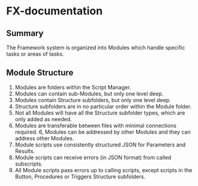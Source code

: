 # FX-documentation

## Summary

The Framework system is organized into Modules which handle specific tasks or areas of tasks. 

## Module Structure

1. Modules are folders within the Script Manager. 
2. Modules can contain sub-Modules, but only one level deep.
3. Modules contain Structure subfolders, but only one level deep.
4. Structure subfolders are in no particular order within the Module folder.
  1. Not all Modules will have all the Structure subfolder types, which are only added as needed.
5. Modules are transferable between files with minimal connections required.
6, Modules can be addressed by other Modules and they can address other Modules.
7. Module scripts use consistently structured JSON for Parameters and Results.
8. Module scripts can receive errors (in JSON format) from called subscripts.
9. All Module scripts pass errors up to calling scripts, except scripts in the Button, Procedures or Triggers Structure subfolders.
